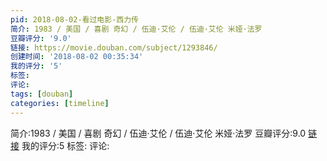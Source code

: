 ```yaml
---
pid: 2018-08-02-看过电影-西力传
简介: 1983 / 美国 / 喜剧 奇幻 / 伍迪·艾伦 / 伍迪·艾伦 米娅·法罗
豆瓣评分: '9.0'
链接: https://movie.douban.com/subject/1293846/
创建时间: '2018-08-02 00:35:34'
我的评分: '5'
标签:
评论:
tags: [douban]
categories: [timeline]
---
```

简介:1983 / 美国 / 喜剧 奇幻 / 伍迪·艾伦 / 伍迪·艾伦 米娅·法罗
豆瓣评分:9.0
[链接](https://movie.douban.com/subject/1293846/)
我的评分:5
标签:
评论:
